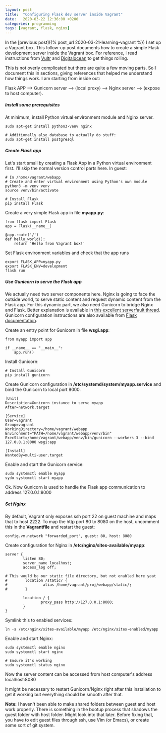 ```yaml
---
layout: post
title:  "Configuring Flask dev server inside Vagrant"
date:   2020-03-22 12:36:00 +0200
categories: programming
tags: [vagrant, flask, nginx]
---
```


In the [previous post]({% post_url 2020-03-21-learning-vagrant %}) I set up a Vagrant box. This follow-up post documents how to create a simple Flask development server inside the Vagrant box. For reference, I read instructions from
[Vultr](https://www.vultr.com/docs/setup-django-on-debian-8) and
[Digitalocean](https://www.digitalocean.com/community/tutorials/how-to-serve-flask-applications-with-gunicorn-and-nginx-on-ubuntu-18-04) to get things rolling.

This is not overly complicated but there are quite a few moving parts. So I document this in sections, giving references that helped me understand how things work. I am starting from inside out:

Flask APP --> Gunicorn server --> (local proxy) --> Nginx server --> (expose to host computer).

##### Install some prerequisites

At minimum, install Python virtual environment module and Nginx server.

```
sudo apt-get install python3-venv nginx

# Additionally also database to actually do stuff:
sudo apt-get install postgresql
```


##### Create Flask app

Let's start small by creating a Flask App in a Python virtual environment first. I'll skip the normal version control parts here. In guest:
```
# In /home/vagrant/webapp
# Create and enter virtual environment using Python's own module
python3 -m venv venv
source venv/bin/activate

# Install Flask
pip install Flask
```

Create a very simple Flask app in file **myapp.py**:
```
from flask import Flask
app = Flask(__name__)

@app.route('/')
def hello_world():
    return 'Hello from Vagrant box!'
``` 

Set Flask environment variables and check that the app runs
```
export FLASK_APP=myapp.py
export FLASK_ENV=development
flask run
```

##### Use Gunicorn to serve the Flask app

We actually need two server components here. Nginx is going to face the outside world, to serve static content and request dynamic content from the Flask app. For this dynamic part, we also need Gunicorn to bridge Nginx and Flask. Better explanation is available in 
[this excellent serverfault thread](https://serverfault.com/questions/331256/why-do-i-need-nginx-and-something-like-gunicorn). Gunicorn configuration instructions are also available from [Flask documentation](https://flask.palletsprojects.com/en/1.1.x/deploying/wsgi-standalone/#uwsgi).

Create an entry point for Gunicorn in file **wsgi.app**:

```
from myapp import app

if __name__ == "__main__":
    app.run()
```

Install Gunicorn:

```
# Install Gunicorn
pip install gunicorn
```

Create Gunicorn configuration in **/etc/systemd/system/myapp.service** and bind the Gunicorn to local port 8000.

```
[Unit]
Description=Gunicorn instance to serve myapp
After=network.target

[Service]
User=vagrant
Group=vagrant
WorkingDirectory=/home/vagrant/webapp
Environment="PATH=/home/vagrant/webapp/venv/bin"
ExecStart=/home/vagrant/webapp/venv/bin/gunicorn --workers 3 --bind 127.0.0.1:8000 wsgi:app

[Install]
WantedBy=multi-user.target
```

Enable and start the Gunicorn service:

```
sudo systemctl enable myapp
sydo systemctl start myapp
```

Ok. Now Gunicorn is used to handle the Flask app communication to address 127.0.0.1:8000

##### Set Nginx

By default, Vagrant only exposes ssh port 22 on guest machine and maps that to host 2222. To map the http port 80 to 8080 on the host, uncomment this in the **Vagrantfile** and restart the guest:

```
config.vm.network "forwarded_port", guest: 80, host: 8080
```

Create configuration for Nginx in **/etc/nginx/sites-available/myapp**:

```
server {
        listen 80;
        server_name localhost;
        access_log off;

# This would be our static file directory, but not enabled here yeat
#        location /static/ {
#                alias /home/vagrant/proj/webapp/static/;
#        }

        location / {
                proxy_pass http://127.0.0.1:8000;
        }
}
```

Symlink this to enabled services:

```
ln -s /etc/nginx/sites-available/myapp /etc/nginx/sites-enabled/myapp
```

Enable and start Nginx:

```
sudo systemctl enable nginx
sudo systemctl start nginx

# Ensure it's working
sudo systemctl status nginx
```

Now the server content can be accessed from host computer's address localhost:8080

It might be necessary to restart Gunicorn/Nginx right after this installation to get it working but everything should be smooth after that.

**Note**: I haven't been able to make shared folders between guest and host work properly. There is something in the bootup process that shadows the guest folder with host folder. Might look into that later. Before fixing that, you have to edit guest files through ssh, use Vim (or Emacs), or create some sort of git system.




